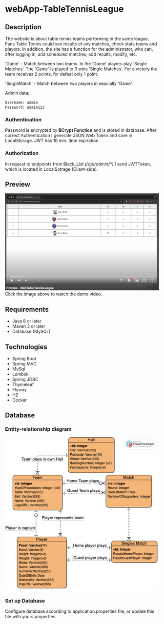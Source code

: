 # webApp-TableTennisLeague

## Description
The website is about table tennis teams performing in the same league. Fans Table Tennis could see results of any matches, check stats teams and players. In addition, the site has a function for the administrator, who can, after logging in, add scheduled matches, add results, modify, etc.

'Game' - Match between two teams. In the 'Game' players play 'Single Matches'. The 'Game' is played to 3 wins 'Single Matches'. For a victory the team receives 2 points, for defeat only 1 point.

'SingleMatch' - Match between two players in sepcially 'Game'.


Admin data:

    Username: admin
    Password: admin123

### Authentication

Password is encrypted by **BCrypt Function** and is stored in database. After correct Authentication I generate JSON Web Token and save in LocalStorage. JWT has 10 min. time expiration.


### Authorization
In request to endpoints from Black_List *(/api/admin/\*)* I send JWTToken, which is located in LocalSotrage (Client-side).


## Preview
[![Watch the preview](preview/preview.png)](https://youtu.be/JCCNVafgOIk)
Click the image above to watch the demo video.

## Requirements

- Java 8 or later
- Maven 3 or later
- Database (MySQL)

## Technologies
- Spring Boot
- Spring MVC
- MySql
- Lombok
- Spring JDBC
- Thymeleaf
- Flyway
- H2 
- Docker


## Database

### Entity-relationship diagram 
![ERD](Database/TableTennisLeague-ERD.png)

### Set up Database
Configure database according to application.properties file, or update this file with yours properties.


